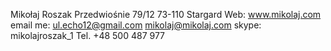 Mikołaj Roszak
Przedwiośnie 79/12
73-110 Stargard
Web: www.mikolaj.com
email me: ul.echo12@gmail.com
          mikolaj@mikolaj.com
skype: mikolajroszak_1
Tel. +48 500 487 977

